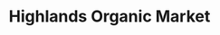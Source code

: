 ---
title: "Highlands Organic Market"
url: /kennewick/highlands-organic-market/
shop: supermarket
---